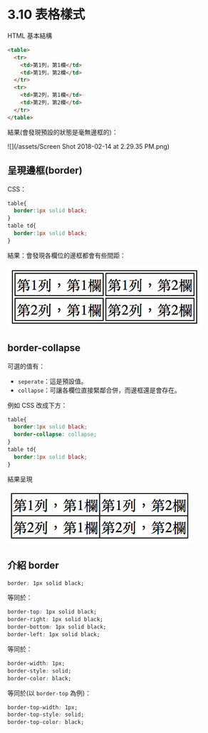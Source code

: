 # 3.10 表格樣式

HTML 基本結構

```html
<table>
  <tr>
    <td>第1列，第1欄</td>
    <td>第1列，第2欄</td>
  </tr>
  <tr>
    <td>第2列，第1欄</td>
    <td>第2列，第2欄</td>
  </tr>
</table>
```

結果\(會發現預設的狀態是毫無邊框的\)：

![](/assets/Screen Shot 2018-02-14 at 2.29.35 PM.png)

## 呈現邊框\(border\)

CSS：

```css
table{
  border:1px solid black;
}
table td{
  border:1px solid black;
}
```

結果：會發現各欄位的邊框都會有些間距：

![](/assets/table_with_border.png)

## border-collapse

可選的值有：

* `seperate`：這是預設值。
* `collapse`：可讓各欄位直接緊鄰合併，而邊框還是會存在。

例如 CSS 改成下方：

```css
table{
  border:1px solid black;
  border-collapse: collapse;
}
table td{
  border:1px solid black;
}
```

結果呈現

![](/assets/table_with_collapse.png)

## 介紹 border

```css
border: 1px solid black;
```

等同於：

```css
border-top: 1px solid black;
border-right: 1px solid black;
border-bottom: 1px solid black;
border-left: 1px solid black;
```

等同於：

```css
border-width: 1px;
border-style: solid;
border-color: black;
```

等同於\(以 `border-top` 為例\)：

```css
border-top-width: 1px;
border-top-style: solid;
border-top-color: black;
```



